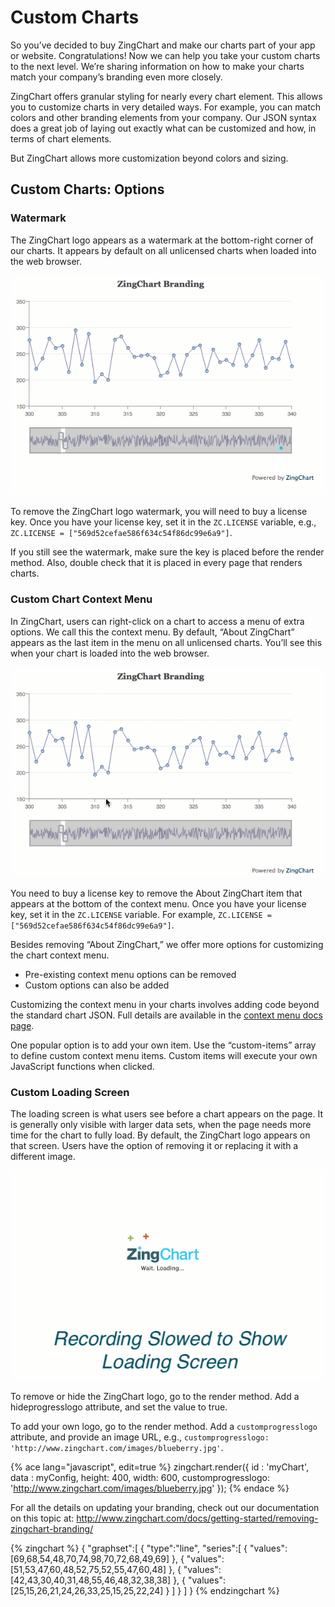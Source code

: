 # Custom Charts

So you’ve decided to buy ZingChart and make our charts part of your app or website. Congratulations! Now we can help you take your custom charts to the next level. We’re sharing information on how to make your charts match your company’s branding even more closely.


ZingChart offers granular styling for nearly every chart element. This allows you to customize charts in very detailed ways. For example, you can match colors and other branding elements from your company. Our JSON syntax does a great job of laying out exactly what can be customized and how, in terms of chart elements.

But ZingChart allows more customization beyond colors and sizing.


## Custom Charts: Options


### Watermark


The ZingChart logo appears as a watermark at the bottom-right corner of our charts. It appears by default on all unlicensed charts when loaded into the web browser.

![](../images/watermark.gif)

To remove the ZingChart logo watermark, you will need to buy a license key. Once you have your license key, set it in the `ZC.LICENSE` variable, e.g., 
`ZC.LICENSE = ["569d52cefae586f634c54f86dc99e6a9"]`.

If you still see the watermark, make sure the key is placed before the render method. Also, double check that it is placed in every page that renders charts.

### Custom Chart Context Menu
In ZingChart, users can right-click on a chart to access a menu of extra options. We call this the context menu. By default, “About ZingChart” appears as the last item in the menu on all unlicensed charts. You’ll see this when your chart is loaded into the web browser.

![](../images/context-menu.gif)

You need to buy a license key to remove the About ZingChart item that appears at the bottom of the context menu. Once you have your license key, set it in the `ZC.LICENSE` variable. For example, `ZC.LICENSE = ["569d52cefae586f634c54f86dc99e6a9"]`.

Besides removing “About ZingChart,” we offer more options for customizing the chart context menu.
* Pre-existing context menu options can be removed
* Custom options can also be added

Customizing the context menu in your charts involves adding code beyond the standard chart JSON. Full details are available in the [context menu docs page](http://www.zingchart.com/docs/interactive-charts/customizing-context-menu/).

One popular option is to add your own item. Use the “custom-items” array to define custom context menu items. Custom items will execute your own JavaScript functions when clicked.

[](http://jsfiddle.net/mzq8rxkd/#menuColor=29A2CC&tabs=result,html,js,css)

### Custom Loading Screen

The loading screen is what users see before a chart appears on the page. It is generally only visible with larger data sets, when the page needs more time for the chart to fully load. By default, the ZingChart logo appears on that screen. Users have the option of removing it or replacing it with a different image.

![](../images/loading_screen.gif)

To remove or hide the ZingChart logo, go to the render method. Add a hideprogresslogo attribute, and set the value to true.

To add your own logo, go to the render method. Add a `customprogresslogo` attribute, and provide an image URL, e.g., `customprogresslogo: 'http://www.zingchart.com/images/blueberry.jpg'`.

{% ace lang="javascript", edit=true %}
zingchart.render({
  id : 'myChart',
  data : myConfig,
  height: 400,
  width: 600,
  customprogresslogo: 'http://www.zingchart.com/images/blueberry.jpg'
});
{% endace %}

For all the details on updating your branding, check out our documentation on this topic at: http://www.zingchart.com/docs/getting-started/removing-zingchart-branding/

{% zingchart %}
{
    "graphset":[
        {
    "type":"line",
	"series":[
		{
			"values":[69,68,54,48,70,74,98,70,72,68,49,69]
		},
		{
			"values":[51,53,47,60,48,52,75,52,55,47,60,48]
		},
		{
			"values":[42,43,30,40,31,48,55,46,48,32,38,38]
		},
		{
			"values":[25,15,26,21,24,26,33,25,15,25,22,24]
		}
	]
}
    ]
}
{% endzingchart %}